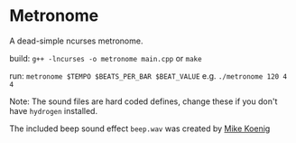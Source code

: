 # Metronome

A dead-simple ncurses metronome.

build: `g++ -lncurses -o metronome main.cpp` or `make`

run: `metronome $TEMPO $BEATS_PER_BAR $BEAT_VALUE` e.g. `./metronome 120 4 4`

Note: The sound files are hard coded defines, change these if you don't have `hydrogen` installed.

The included beep sound effect `beep.wav` was created by [Mike Koenig](http://soundbible.com/1251-Beep.html)
